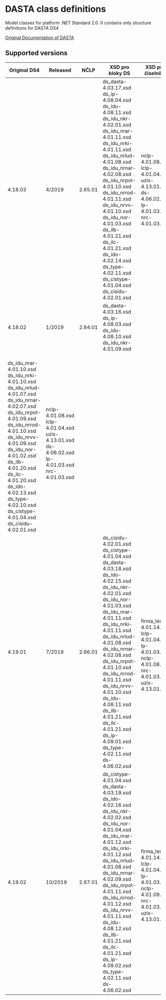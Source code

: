 # DASTA class definitions
Model classes for platform .NET Standard 2.0. It contains only structure definitions for DASTA DS4

[Original Documentation of DASTA](http://ciselniky.dasta.mzcr.cz/)

## Supported versions

Original DS4 | Released | NČLP | XSD pro bloky DS | XSD pro číselníky
--- | --- | --- | --- | ---
4.18.03 | 4/2019 | 2.65.01 | ds_dasta-4.03.17.xsd<br>ds_ip-4.08.04.xsd<br>ds_idu-4.08.11.xsd<br>ds_idu_nkr-4.02.01.xsd<br>ds_idu_nrar-4.01.11.xsd<br>ds_idu_nrki-4.01.11.xsd<br>ds_idu_nrlud-4.01.08.xsd<br>ds_idu_nrnar-4.02.08.xsd<br>ds_idu_nrpot-4.01.10.xsd<br>ds_idu_nrrod-4.01.11.xsd<br>ds_idu_nrvv-4.01.10.xsd<br>ds_idu_nor-4.01.03.xsd<br>ds_ilb-4.01.21.xsd<br>ds_ilc-4.01.21.xsd<br>ds_ido-4.02.14.xsd<br>ds_type-4.02.11.xsd<br>ds_cistype-4.01.04.xsd<br>ds_cisidu-4.02.01.xsd | nclp-4.01.08.xsd<br>lclp-4.01.04.xsd<br>uzis-4.13.01.xsd<br>ds-4.06.02.xsd<br>lp-4.01.03.xsd<br>nrc-4.01.03.xsd
4.18.02 | 1/2019 | 2.64.01 | ds_dasta-4.03.16.xsd <br>ds_ip-4.08.03.xsd <br>ds_idu-4.08.10.xsd <br>ds_idu_nkr-4.01.09.xsd 
<br>ds_idu_nrar-4.01.10.xsd <br>ds_idu_nrki-4.01.10.xsd <br>ds_idu_nrlud-4.01.07.xsd <br>ds_idu_nrnar-4.02.07.xsd<br>ds_idu_nrpot-4.01.09.xsd<br>ds_idu_nrrod-4.01.10.xsd<br>ds_idu_nrvv-4.01.09.xsd<br>ds_idu_nor-4.01.02.xsd<br>ds_ilb-4.01.20.xsd<br>ds_ilc-4.01.20.xsd<br>ds_ido-4.02.13.xsd<br>ds_type-4.02.10.xsd<br>ds_cistype-4.01.04.xsd<br>ds_cisidu-4.02.01.xsd | nclp-4.01.08.xsd<br>lclp-4.01.04.xsd<br>uzis-4.13.01.xsd<br>ds-4.06.02.xsd<br>lp-4.01.03.xsd<br>nrc-4.01.03.xsd
4.19.01 | 7/2019 | 2.66.01 | ds_cisidu-4.02.01.xsd <br>ds_cistype-4.01.04.xsd <br>ds_dasta-4.03.18.xsd <br>ds_ido-4.02.15.xsd <br>ds_idu_nkr-4.02.01.xsd <br>ds_idu_nor-4.01.03.xsd <br>ds_idu_nrar-4.01.11.xsd <br>ds_idu_nrki-4.01.11.xsd <br>ds_idu_nrlud-4.01.08.xsd <br>ds_idu_nrnar-4.02.08.xsd <br>ds_idu_nrpot-4.01.10.xsd <br>ds_idu_nrrod-4.01.11.xsd <br>ds_idu_nrvv-4.01.10.xsd <br>ds_idu-4.08.11.xsd <br>ds_ilb-4.01.21.xsd <br>ds_ilc-4.01.21.xsd <br>ds_ip-4.09.01.xsd <br>ds_type-4.02.11.xsd <br>ds-4.06.02.xsd | <br>firma_test-4.01.14.xsd <br>lclp-4.01.04.xsd <br>lp-4.01.03.xsd <br>nclp-4.01.08.xsd <br>nrc-4.01.03.xsd <br>uzis-4.13.01.xsd
4.19.02 | 10/2019 | 2.67.01 | ds_cistype-4.01.04.xsd <br>ds_dasta-4.03.19.xsd <br>ds_ido-4.02.16.xsd <br>ds_idu_nkr-4.02.02.xsd <br>ds_idu_nor-4.01.04.xsd <br>ds_idu_nrar-4.01.12.xsd <br>ds_idu_nrki-4.01.12.xsd <br>ds_idu_nrlud-4.01.08.xsd <br>ds_idu_nrnar-4.02.09.xsd <br>ds_idu_nrpot-4.01.11.xsd <br>ds_idu_nrrod-4.01.12.xsd <br>ds_idu_nrvv-4.01.11.xsd <br>ds_idu-4.08.12.xsd <br>ds_ilb-4.01.21.xsd <br>ds_ilc-4.01.21.xsd <br>ds_ip-4.09.02.xsd <br>ds_type-4.02.11.xsd <br>ds-4.06.02.xsd | <br>firma_test-4.01.14.xsd <br>lclp-4.01.04.xsd <br>lp-4.01.03.xsd <br>nclp-4.01.09.xsd <br>nrc-4.01.03.xsd <br>uzis-4.13.01.xsd
